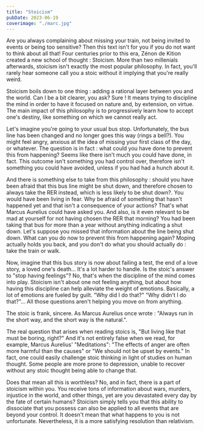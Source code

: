 ```yaml
---
title: "Stoicism"
pubDate: 2023-06-19
coverimage: "./marc.jpg"
---
```


Are you always complaining about missing your train, not being invited to events or being too sensitive? Then this text isn't for you if you do not want to think about all that!
Four centuries prior to this era, Zénon de Kition created a new school of thought : Stoicism. More than two millenials afterwards, stoicism isn't exactly the most popular philosophy. In fact, you'll rarely hear someone call you a stoic without it implying that you're really weird.

Stoicism boils down to one thing : adding a rational layer between you and the world. Can I be a bit clearer, you ask? Sure ! It means trying to discipline the mind in order to have it focused on nature and, by extension, on virtue.
The main impact of this philosophy is to progressively learn how to accept one's destiny, like something on which we cannot really act.

Let's imagine you're going to your usual bus stop. Unfortunately, the bus line has been changed and no longer goes this way (rings a bell?). You might feel angry, anxious at the idea of missing your first class of the day, or whatever. The question is in fact : what could you have done to prevent this from happening? Seems like there isn't much you could have done, in fact. This outcome isn't something you had control over, therefore isn't something you could have avoided, unless if you had had a hunch about it.

And there is something else to take from this philosophy : should you have been afraid that this bus line might be shut down, and therefore chosen to always take the RER instead, which is less likely to be shut down?. You would have been living in fear. Why be afraid of something that hasn't happened yet and that isn't a consequence of your actions? That's what Marcus Aurelius could have asked you.
And also, is it even relevant to be mad at yourself for not having chosen the RER that morning? You had been taking that bus for more than a year without anything indicating a shut down. Let's suppose you missed that information about the line being shut down. What can you do now to prevent this from happening again? Moping actually holds you back, and you don't do what you should actually do : take the train or walk.

Now, imagine that this bus story is now about failing a test, the end of a love story, a loved one's death... It's a lot harder to handle. Is the stoic's answer to "stop having feelings"? No, that's when the discipline of the mind comes into play. Stoicism isn't about one not feeling anything, but about how having this discipline can help alleviate the weight of emotions. Basically, a lot of emotions are fueled by guilt. "Why did I do that?" "Why didn't I do that?"... All those questions aren't helping you move on from anything.

The stoic is frank, sincere. As Marcus Aurelius once wrote : "Always run in the short way, and the short way is the natural.".

The real question that arises when reading stoics is, "But living like that must be boring, right?" And it's not entirely false when we read, for example, Marcus Aurelius' "Meditations": "The effects of anger are often more harmful than the causes" or "We should not be upset by events." In fact, one could easily challenge stoic thinking in light of studies on human thought. Some people are more prone to depression, unable to recover without any stoic thought being able to change that.

Does that mean all this is worthless? No, and in fact, there is a part of stoicism within you. You receive tons of information about wars, murders, injustice in the world, and other things, yet are you devastated every day by the fate of certain humans? Stoicism simply tells you that this ability to dissociate that you possess can also be applied to all events that are beyond your control. It doesn't mean that what happens to you is not unfortunate. Nevertheless, it is a more satisfying resolution than relativism.
